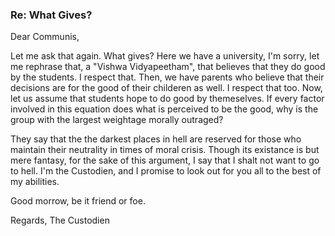 ### Re: What Gives?
Dear Communis,

Let me ask that again. What gives? Here we have a university, I'm sorry, let me rephrase that, a "Vishwa Vidyapeetham", that believes that they do good by the students. I respect that. Then, we have parents who believe that their decisions are for the good of their childeren as well. I respect that too. Now, let us assume that students hope to do good by themeselves. If every factor involved in this equation does what is perceived to be the good, why is the group with the largest weightage morally outraged?

They say that the the darkest places in hell are reserved for those who maintain their neutrality in times of moral crisis. Though its existance is but mere fantasy, for the sake of this argument, I say that I shalt not want to go to hell. I'm the Custodien, and I promise to look out for you all to the best of my abilities. 

Good morrow, be it friend or foe.

Regards,
The Custodien


 
